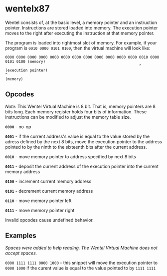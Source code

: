 # wentelx87
Wentel consists of, at the basic level, a memory pointer and an instruction pointer. Instructions are stored loaded into memory. The execution pointer moves to the right after executing the instruction at that memory pointer.

The program is loaded into rightmost slot of memory. For example, if your program is `0010 0000 0101 0100`, 
then the virtual machine will look like:
```
0000 0000 0000 0000 0000 0000 0000 0000 0000 0000 0000 0000 0010 0000 0101 0100 (memory)
                                                            ^                   (execution pointer)
^                                                                               (memory)
```



## Opcodes

*Note:* This Wentel Virtual Machine is 8 bit. That is, memory pointers are 8 bits long. Each memory register holds four bits of information. These instructions can be modified to adjust the memory table size.

**`0000`** - no-op

**`0001`** - if the current address's value is equal to the value stored by the adress defined by the next 8 bits, move the execution pointer to the address pointed to by the ninth to the sixteenth bits after the current address.

**`0010`** - move memory pointer to address specified by next 8 bits

**`0011`** - deposit the current address of the execution pointer into the current memory address

**`0100`** - increment current memory address

**`0101`** - decrement current memory address

**`0110`** - move memory pointer left

**`0111`** - move memory pointer right

Invalid opcodes cause undefined behavior.

## Examples
*Spaces were added to help reading. The Wentel Virtual Machine does not accept spaces.*

`0000 1111 1111 0000 1000` - this snippet will move the execution pointer to `0000 1000` if the curent value is equal to the value pointed to by `1111 1111`
